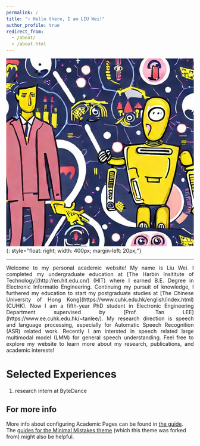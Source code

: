 ```yaml
---
permalink: /
title: "✌ Hello there, I am LIU Wei!"
author_profile: true
redirect_from: 
  - /about/
  - /about.html
---
```


![human talks to robot](/images/bg.png){: style="float: right; width: 400px; margin-left: 20px;"}

---
<div style="text-align: justify;">
Welcome to my personal academic website! My name is Liu Wei. I completed my undergraduate education at [The Harbin Insititute of Technology](http://en.hit.edu.cn/) (HIT) where I earned B.E. Degree in Electronic Informatio Engineering. Continuing my pursuit of knowledge, I furthered my education to start my postgraduate studies at [The Chinese University of Hong Kong](https://www.cuhk.edu.hk/english/index.html) (CUHK). Now I am a fifth-year PhD student in Electronic Engineering Department supervised by [Prof. Tan LEE](https://www.ee.cuhk.edu.hk/~tanlee/). My research direction is speech and language processing, especially for Automatic Speech Recognition (ASR) related work. Recently I am intersted in speech related large multimodal model (LMM) for general speech understanding. Feel free to explore my website to learn more about my research, publications, and academic interests!
</div>

Selected Experiences
======
1. research intern at ByteDance


For more info
------
More info about configuring Academic Pages can be found in [the guide](https://academicpages.github.io/markdown/). The [guides for the Minimal Mistakes theme](https://mmistakes.github.io/minimal-mistakes/docs/configuration/) (which this theme was forked from) might also be helpful.
